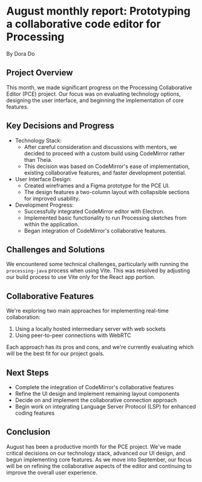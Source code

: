 # August monthly report: Prototyping a collaborative code editor for Processing
By Dora Do

## Project Overview

This month, we made significant progress on the Processing Collaborative Editor (PCE) project. Our focus was on evaluating technology options, designing the user interface, and beginning the implementation of core features.

## Key Decisions and Progress

- Technology Stack:
    - After careful consideration and discussions with mentors, we decided to proceed with a custom build using CodeMirror rather than Theia.
    - This decision was based on CodeMirror's ease of implementation, existing collaborative features, and faster development potential.
- User Interface Design:
    - Created wireframes and a Figma prototype for the PCE UI.
    - The design features a two-column layout with collapsible sections for improved usability.
- Development Progress:
    - Successfully integrated CodeMirror editor with Electron.
    - Implemented basic functionality to run Processing sketches from within the application.
    - Began integration of CodeMirror's collaborative features.

## Challenges and Solutions

We encountered some technical challenges, particularly with running the `processing-java` process when using Vite. This was resolved by adjusting our build process to use Vite only for the React app portion.

## Collaborative Features

We're exploring two main approaches for implementing real-time collaboration:

1. Using a locally hosted intermediary server with web sockets
2. Using peer-to-peer connections with WebRTC

Each approach has its pros and cons, and we're currently evaluating which will be the best fit for our project goals.

## Next Steps

- Complete the integration of CodeMirror's collaborative features
- Refine the UI design and implement remaining layout components
- Decide on and implement the collaborative connection approach
- Begin work on integrating Language Server Protocol (LSP) for enhanced coding features

## Conclusion

August has been a productive month for the PCE project. We've made critical decisions on our technology stack, advanced our UI design, and begun implementing core features. As we move into September, our focus will be on refining the collaborative aspects of the editor and continuing to improve the overall user experience.
